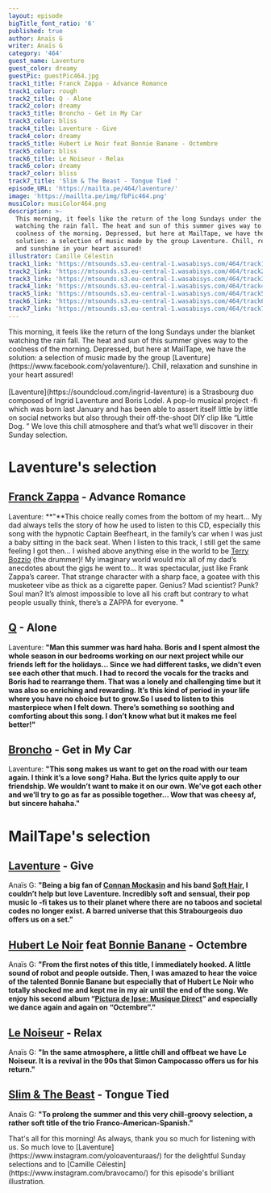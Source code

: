 ```yaml
---
layout: episode
bigTitle_font_ratio: '6'
published: true
author: Anaïs G
writer: Anaïs G
category: '464'
guest_name: Laventure
guest_color: dreamy
guestPic: guestPic464.jpg
track1_title: Franck Zappa - Advance Romance
track1_color: rough
track2_title: Q - Alone
track2_color: dreamy
track3_title: Broncho - Get in My Car
track3_color: bliss
track4_title: Laventure - Give
track4_color: dreamy
track5_title: Hubert Le Noir feat Bonnie Banane - Octembre
track5_color: bliss
track6_title: Le Noiseur - Relax
track6_color: dreamy
track7_color: bliss
track7_title: 'Slim & The Beast - Tongue Tied '
episode_URL: 'https://mailta.pe/464/laventure/'
image: 'https://maillta.pe/img/fbPic464.png'
musiColor: musiColor464.png
description: >-
  This morning, it feels like the return of the long Sundays under the blanket
  watching the rain fall. The heat and sun of this summer gives way to the
  coolness of the morning. Depressed, but here at MailTape, we have the
  solution: a selection of music made by the group Laventure. Chill, relaxation
  and sunshine in your heart assured!
illustrator: Camille Célestin
track1_link: 'https://mtsounds.s3.eu-central-1.wasabisys.com/464/track1.mp3'
track2_link: 'https://mtsounds.s3.eu-central-1.wasabisys.com/464/track2.mp3'
track3_link: 'https://mtsounds.s3.eu-central-1.wasabisys.com/464/track3.mp3'
track4_link: 'https://mtsounds.s3.eu-central-1.wasabisys.com/464/track4.mp3'
track5_link: 'https://mtsounds.s3.eu-central-1.wasabisys.com/464/track5.mp3'
track6_link: 'https://mtsounds.s3.eu-central-1.wasabisys.com/464/track6.mp3'
track7_link: 'https://mtsounds.s3.eu-central-1.wasabisys.com/464/track7.mp3'
---
```

<p id="introduction">This morning, it feels like the return of the long Sundays under the blanket watching the rain fall. The heat and sun of this summer gives way to the coolness of the morning. Depressed, but here at MailTape, we have the solution: a selection of music made by the group [Laventure](https://www.facebook.com/yolaventure/). Chill, relaxation and sunshine in your heart assured!
<br><br>[Laventure](https://soundcloud.com/ingrid-laventure) is a Strasbourg duo composed of Ingrid Laventure and Boris Lodel. A pop-lo musical project -fi which was born last January and has been able to assert itself little by little on social networks but also through their off-the-shoot DIY clip like “Little Dog. ” We love this chill atmosphere and that’s what we’ll discover in their Sunday selection.</p>


# Laventure's selection

## [Franck Zappa](https://fr.wikipedia.org/wiki/Frank_Zappa) - Advance Romance
Laventure: **"**This choice really comes from the bottom of my heart… My dad always tells the story of how he used to listen to this CD, especially this song with the hypnotic Captain Beefheart, in the family’s car when I was just a baby sitting in the back seat. When I listen to this track, I still get the same feeling I got then… I wished above anything else in the world to be [Terry Bozzio](https://terrybozzio.com/) (the drummer)! My imaginary world would mix all of my dad’s anecdotes about the gigs he went to… It was spectacular, just like Frank Zappa’s career. That strange character with a sharp face, a goatee with this musketeer vibe as thick as a cigarette paper. Genius? Mad scientist? Punk? Soul man? It’s almost impossible to love all his craft but contrary to what people usually think, there’s a ZAPPA for everyone. **"**

## [Q](https://soundcloud.com/qmarsden) - Alone
Laventure: **"**Man this summer was hard haha. Boris and I spent almost the whole season in our bedrooms working on our next project while our friends left for the holidays… Since we had different tasks, we didn’t even see each other that much. I had to record the vocals for the tracks and Boris had to rearrange them. That was a lonely and challenging time but it was also so enriching and rewarding. It’s this kind of period in your life where you have no choice but to grow.So I used to listen to this masterpiece when I felt down. There’s something so soothing and comforting about this song. I don’t know what but it makes me feel better!**"**

## [Broncho](https://soundcloud.com/bronchoband) - Get in My Car 
Laventure: **"**This song makes us want to get on the road with our team again. I think it’s a love song? Haha. But the lyrics quite apply to our friendship. We wouldn’t want to make it on our own. We’ve got each other and we’ll try to go as far as possible together… Wow that was cheesy af, but sincere hahaha.**"**


# MailTape's selection

## [Laventure](https://www.facebook.com/yolaventure/) - Give
Anaïs G: **"**Being a big fan of [Connan Mockasin](https://www.facebook.com/connanmockasin) and his band [Soft Hair](https://softhair.bandcamp.com/), I couldn’t help but love Laventure. Incredibly soft and sensual, their pop music lo -fi takes us to their planet where there are no taboos and societal codes no longer exist. A barred universe that this Strabourgeois duo offers us on a set.**"**

##  [Hubert Le Noir](https://www.facebook.com/connanmockasin) feat [Bonnie Banane](https://soundcloud.com/bonniebanane) - Octembre
Anaïs G: **"**From the first notes of this title, I immediately hooked. A little sound of robot and people outside. Then, I was amazed to hear the voice of the talented Bonnie Banane but especially that of Hubert Le Noir who totally shocked me and kept me in my air until the end of the song. We enjoy his second album “[Pictura de Ipse: Musique Direct](https://soundcloud.com/hubertlenoir/sets/musique-directe-3)”  and especially we dance again and again on “Octembre”.**"** 

## [Le Noiseur](https://soundcloud.com/le-noiseur) - Relax
Anaïs G: **"**In the same atmosphere, a little chill and offbeat we have Le Noiseur. It is a revival in the 90s that Simon Campocasso offers us for his return.**"**

## [Slim & The Beast](https://soundcloud.com/slimandthebeast) - Tongue Tied
 Anaïs G: **"**To prolong the summer and this very chill-groovy selection, a rather soft title of the trio Franco-American-Spanish.**"**


<p id="outroduction"> That's all for this morning! As always, thank you so much for listening with us. So much love to [Laventure](https://www.instagram.com/yoloaventuraas/) for the delightful Sunday selections and to [Camille Célestin](https://www.instagram.com/bravocamo/) for this episode's brilliant illustration.</p>
